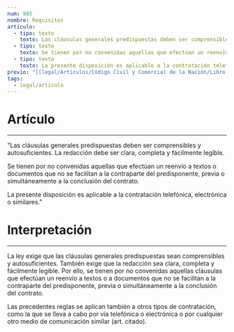 ```yaml
---
num: 985
nombre: Requisitos
articulo:
  - tipo: texto
    texto: Las cláusulas generales predispuestas deben ser comprensibles y autosuficientes.  La redacción debe ser clara, completa y fácilmente legible.
  - tipo: texto
    texto: Se tienen por no convenidas aquellas que efectúan un reenvío a textos o documentos que no se facilitan a la contraparte del predisponente, previa o simultáneamente a la conclusión del contrato.
  - tipo: texto
    texto: La presente disposición es aplicable a la contratación telefónica, electrónica o similares.
previo: "[[legal/Articulos/Código Civil y Comercial de la Nación/Libro Tercero/Título 2/Capítulo 3/Sección 2/Sección 2, Contratos celebrados por adhesión a cláusulas generales predispuestas.md|Sección 2, Contratos celebrados por adhesión a cláusulas generales predispuestas]]"
tags:
  - legal/articulo
---
```

# Artículo
---
"Las cláusulas generales predispuestas deben ser comprensibles y autosuficientes.  La redacción debe ser clara, completa y fácilmente legible.

Se tienen por no convenidas aquellas que efectúan un reenvío a textos o documentos que no se facilitan a la contraparte del predisponente, previa o simultáneamente a la conclusión del contrato.

La presente disposición es aplicable a la contratación telefónica, electrónica o similares."

# Interpretación
---
La ley exige que las cláusulas generales predispuestas sean comprensibles y autosuficientes. También exige que la redacción sea clara, completa y fácilmente legible. Por ello, se tienen por no convenidas aquellas cláusulas que efectúan un reenvío a textos o a documentos que no se facilitan a la contraparte del predisponente, previa o simultáneamente a la conclusión del contrato. 

Las precedentes reglas se aplican también a otros tipos de contratación, como la que se lleva a cabo por vía telefónica o electrónica o por cualquier otro medio de comunicación similar (art. citado).